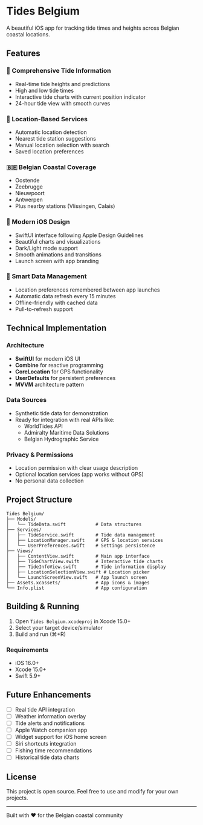 # Tides Belgium

A beautiful iOS app for tracking tide times and heights across Belgian coastal locations.

## Features

### 🌊 Comprehensive Tide Information
- Real-time tide heights and predictions
- High and low tide times
- Interactive tide charts with current position indicator
- 24-hour tide view with smooth curves

### 📍 Location-Based Services
- Automatic location detection
- Nearest tide station suggestions
- Manual location selection with search
- Saved location preferences

### 🇧🇪 Belgian Coastal Coverage
- Oostende
- Zeebrugge
- Nieuwpoort
- Antwerpen
- Plus nearby stations (Vlissingen, Calais)

### 📱 Modern iOS Design
- SwiftUI interface following Apple Design Guidelines
- Beautiful charts and visualizations
- Dark/Light mode support
- Smooth animations and transitions
- Launch screen with app branding

### 💾 Smart Data Management
- Location preferences remembered between app launches
- Automatic data refresh every 15 minutes
- Offline-friendly with cached data
- Pull-to-refresh support

## Technical Implementation

### Architecture
- **SwiftUI** for modern iOS UI
- **Combine** for reactive programming
- **CoreLocation** for GPS functionality
- **UserDefaults** for persistent preferences
- **MVVM** architecture pattern

### Data Sources
- Synthetic tide data for demonstration
- Ready for integration with real APIs like:
  - WorldTides API
  - Admiralty Maritime Data Solutions
  - Belgian Hydrographic Service

### Privacy & Permissions
- Location permission with clear usage description
- Optional location services (app works without GPS)
- No personal data collection

## Project Structure

```
Tides Belgium/
├── Models/
│   └── TideData.swift           # Data structures
├── Services/
│   ├── TideService.swift        # Tide data management
│   ├── LocationManager.swift    # GPS & location services
│   └── UserPreferences.swift    # Settings persistence
├── Views/
│   ├── ContentView.swift        # Main app interface
│   ├── TideChartView.swift      # Interactive tide charts
│   ├── TideInfoView.swift       # Tide information display
│   ├── LocationSelectionView.swift # Location picker
│   └── LaunchScreenView.swift   # App launch screen
├── Assets.xcassets/             # App icons & images
└── Info.plist                   # App configuration
```

## Building & Running

1. Open `Tides Belgium.xcodeproj` in Xcode 15.0+
2. Select your target device/simulator
3. Build and run (⌘+R)

### Requirements
- iOS 16.0+
- Xcode 15.0+
- Swift 5.9+

## Future Enhancements

- [ ] Real tide API integration
- [ ] Weather information overlay
- [ ] Tide alerts and notifications
- [ ] Apple Watch companion app
- [ ] Widget support for iOS home screen
- [ ] Siri shortcuts integration
- [ ] Fishing time recommendations
- [ ] Historical tide data charts

## License

This project is open source. Feel free to use and modify for your own projects.

---

Built with ❤️ for the Belgian coastal community
